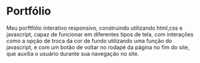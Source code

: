 # Portfólio
 Meu porftfólio interativo responsivo, construindo utilizando html,css e javascript, capaz de funcionar em diferentes tipos de tela, com interações como a opção de troca da cor de fundo utilizando uma função do javascript, e com um botão de voltar no rodapé da página no fim do site, que auxilia o usuário durante sua navegação no site.
